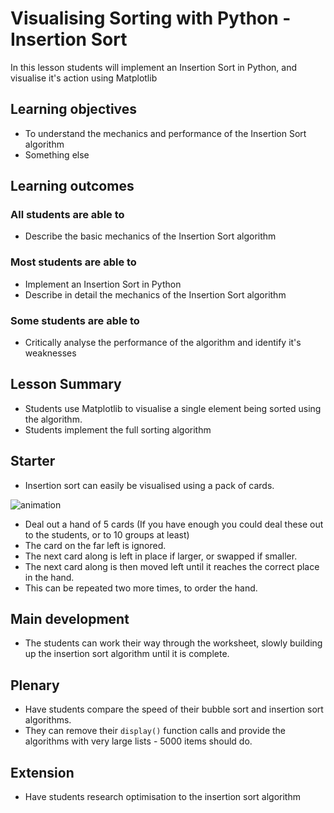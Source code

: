 # Visualising Sorting with Python - Insertion Sort

In this lesson students will implement an Insertion Sort in Python, and visualise it's action using Matplotlib

## Learning objectives

- To understand the mechanics and performance of the Insertion Sort algorithm
- Something else

## Learning outcomes

### All students are able to

- Describe the basic mechanics of the Insertion Sort algorithm

### Most students are able to

- Implement an Insertion Sort in Python
- Describe in detail the mechanics of the Insertion Sort algorithm

### Some students are able to

- Critically analyse the performance of the algorithm and identify it's weaknesses 

## Lesson Summary

- Students use Matplotlib to visualise a single element being sorted using the algorithm.
- Students implement the full sorting algorithm

## Starter

- Insertion sort can easily be visualised using a pack of cards.

![animation](images/insertion_sort.gif)

- Deal out a hand of 5 cards (If you have enough you could deal these out to the students, or to 10 groups at least)
- The card on the far left is ignored.
- The next card along is left in place if larger, or swapped if smaller.
- The next card along is then moved left until it reaches the correct place in the hand.
- This can be repeated two more times, to order the hand.

## Main development

- The students can work their way through the worksheet, slowly building up the insertion sort algorithm until it is complete.

## Plenary

- Have students compare the speed of their bubble sort and insertion sort algorithms.
- They can remove their `display()` function calls and provide the algorithms with very large lists - 5000 items should do.


## Extension

- Have students research optimisation to the insertion sort algorithm

